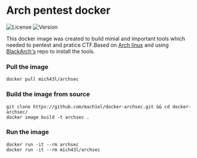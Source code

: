 # Arch pentest docker
![License](https://img.shields.io/github/license/mach1el/docker-archsec?color=red&style=plastic) ![Version](https://img.shields.io/github/v/release/mach1el/docker-archsec?style=plastic) 

This docker image was created to build minial and important tools which needed to pentest and pratice CTF.Based on [Arch linux](https://www.archlinux.org/) and using [BlackArch's](https://blackarch.org/) repo to install the tools.

### Pull the image
    docker pull mich43l/archsec

### Build the image from source
    git clone https://github.com/mach1el/docker-archsec.git && cd docker-archsec/
    docker image build -t archsec .

### Run the image
    docker run -it --rm archsec
    docker run -it --rm mich43l/archsec
